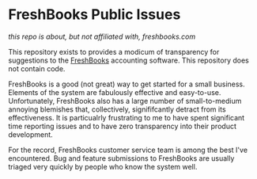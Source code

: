 # FreshBooks Public Issues

*this repo is about, but not affiliated with, freshbooks.com*

This repository exists to provides a modicum of transparency for suggestions to the [FreshBooks](https://freshbooks.com)
accounting software. This repository does not contain code.

FreshBooks is a good (not great) way to get started for a small business.  Elements of the system are
fabulously effective and easy-to-use.  Unfortunately, FreshBooks also has a large number of
small-to-medium annoying blemishes that, collectively, signififcantly detract from its effectiveness.
It is particualrly frustrating to me to have spent significant time reporting issues and to have zero
transparency into their product development.

For the record, FreshBooks customer service team is among the best I've encountered. Bug and feature submissions
to FreshBooks are usually triaged very quickly by people who know the system well.
